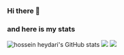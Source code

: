 ### Hi there 👋
### and here is my stats
  <img src="https://github-readme-stats.vercel.app/api?username=hanhafizh&show_icons=true&include_all_commits=true&theme=monokai" alt="hossein heydari's GitHub stats" />
  <img src="https://github-readme-streak-stats.herokuapp.com/?user=hanhafizh&theme=monokai"/>
  <img src="https://github-readme-stats.vercel.app/api/top-langs/?username=hanhafizh&layout=compact&theme=monokai&langs_count=12"/><br />
<!--
**hanhafizh/hanhafizh** is a ✨ _special_ ✨ repository because its `README.md` (this file) appears on your GitHub profile.

Here are some ideas to get you started:

- 🔭 I’m currently working on ...
- 🌱 I’m currently learning ...
- 👯 I’m looking to collaborate on ...
- 🤔 I’m looking for help with ...
- 💬 Ask me about ...
- 📫 How to reach me: ...
- 😄 Pronouns: ...
- ⚡ Fun fact: ...
-->
